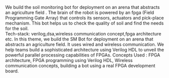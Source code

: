 We build the soil monitoring bot for deployment on an arena that abstracts an agriculture field . The brain of  the robot  is powered by an fpga (Field Programming Gate Array) that controls its sensors, actuators and pick-place mechanism. This bot helps us to check the quality of soil and find the needs for the soil.    
Tech-stack: verilog,dsa,wireless communication concept,fpga architecture etc.
In this theme, we build the SM Bot for deployment on an arena that abstracts an agriculture field.
It uses wired and wireless communication. We help teams build a sophisticated architecture using Verilog HDL to unveil the powerful parallel processing capabilities of FPGAs.
   Concepts Used : FPGA architecture, FPGA programming using Verilog HDL, Wireless communication concepts, building a bot using a real FPGA development board. 
